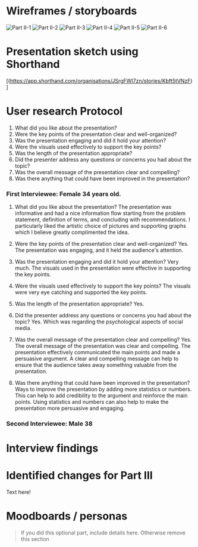 

# Wireframes / storyboards

![Part II-1](https://github.com/Bayan-Sairafi/Bayan_Sairafi/assets/123404677/49fc7790-69ad-4d36-b68f-b5e5732d9eb7)
![Part II-2](https://github.com/Bayan-Sairafi/Bayan_Sairafi/assets/123404677/20b74d71-49f8-4fa7-a4c3-b4f775ac8459)
![Part II-3](https://github.com/Bayan-Sairafi/Bayan_Sairafi/assets/123404677/d8ad118e-3a1d-4503-83b4-23128a6ffba9)
![Part II-4](https://github.com/Bayan-Sairafi/Bayan_Sairafi/assets/123404677/768f6c4e-03a4-4f57-980e-94a9e490a8a6)
![Part II-5](https://github.com/Bayan-Sairafi/Bayan_Sairafi/assets/123404677/fd11d2b1-657a-4953-977a-78e3b7ed30ae)
![Part II-6](https://github.com/Bayan-Sairafi/Bayan_Sairafi/assets/123404677/3db4ffb5-f857-427d-8594-80e40c759b74)



# Presentation sketch using Shorthand 

[(https://app.shorthand.com/organisations/JSrgFWI7zn/stories/Kbft5tVNzF)]

# User research Protocol 


1.	What did you like about the presentation?
2.	Were the key points of the presentation clear and well-organized?
3.	Was the presentation engaging and did it hold your attention?
4.	Were the visuals used effectively to support the key points?
5.	Was the length of the presentation appropriate?
6.	Did the presenter address any questions or concerns you had about the topic?
7.	Was the overall message of the presentation clear and compelling?
8.	Was there anything that could have been improved in the presentation?

### First Interviewee: Female 34 years old. 

1. What did you like about the presentation?
 The presentation was informative and had a nice information flow starting from the problem statement, definition of terms, and concluding with recommendations. I particularly liked the artistic choice of pictures and supporting graphs which I believe greatly complimented the idea.

2. Were the key points of the presentation clear and well-organized?
Yes. The presentation was engaging, and it held the audience's attention.

3. Was the presentation engaging and did it hold your attention?
Very much. The visuals used in the presentation were effective in supporting the key points. 

4. Were the visuals used effectively to support the key points?
The visuals were very eye catching and supported the key points.

5. Was the length of the presentation appropriate?
Yes.

6. Did the presenter address any questions or concerns you had about the topic?
Yes. Which was regarding the psychological aspects of social media. 

7. Was the overall message of the presentation clear and compelling?
Yes. The overall message of the presentation was clear and compelling. The presentation effectively communicated the main points and made a persuasive argument. A clear and compelling message can help to ensure that the audience takes away something valuable from the presentation.

8. Was there anything that could have been improved in the presentation?
Ways to improve the presentation by adding more statistics or numbers. This can help to add credibility to the argument and reinforce the main points. Using statistics and numbers can also help to make the presentation more persuasive and engaging.

### Second Interviewee: Male 38 




# Interview findings





# Identified changes for Part III

Text here!



# Moodboards / personas
> If you did this optional part, include details here.  Otherwise remove this section








 




